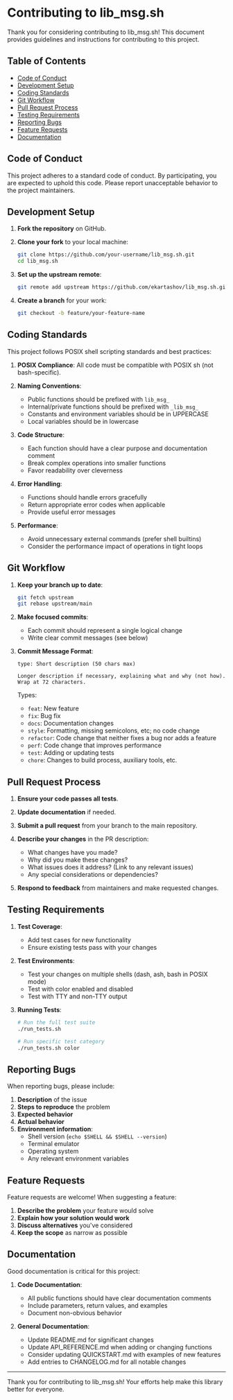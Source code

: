 # Contributing to lib_msg.sh

Thank you for considering contributing to lib_msg.sh! This document provides guidelines and instructions for contributing to this project.

## Table of Contents

- [Code of Conduct](#code-of-conduct)
- [Development Setup](#development-setup)
- [Coding Standards](#coding-standards)
- [Git Workflow](#git-workflow)
- [Pull Request Process](#pull-request-process)
- [Testing Requirements](#testing-requirements)
- [Reporting Bugs](#reporting-bugs)
- [Feature Requests](#feature-requests)
- [Documentation](#documentation)

## Code of Conduct

This project adheres to a standard code of conduct. By participating, you are expected to uphold this code. Please report unacceptable behavior to the project maintainers.

## Development Setup

1. **Fork the repository** on GitHub.

2. **Clone your fork** to your local machine:
   ```sh
   git clone https://github.com/your-username/lib_msg.sh.git
   cd lib_msg.sh
   ```

3. **Set up the upstream remote**:
   ```sh
   git remote add upstream https://github.com/ekartashov/lib_msg.sh.git
   ```

4. **Create a branch** for your work:
   ```sh
   git checkout -b feature/your-feature-name
   ```

## Coding Standards

This project follows POSIX shell scripting standards and best practices:

1. **POSIX Compliance**: All code must be compatible with POSIX sh (not bash-specific).

2. **Naming Conventions**:
   - Public functions should be prefixed with `lib_msg_`
   - Internal/private functions should be prefixed with `_lib_msg_`
   - Constants and environment variables should be in UPPERCASE
   - Local variables should be in lowercase

3. **Code Structure**:
   - Each function should have a clear purpose and documentation comment
   - Break complex operations into smaller functions
   - Favor readability over cleverness

4. **Error Handling**:
   - Functions should handle errors gracefully
   - Return appropriate error codes when applicable
   - Provide useful error messages

5. **Performance**:
   - Avoid unnecessary external commands (prefer shell builtins)
   - Consider the performance impact of operations in tight loops

## Git Workflow

1. **Keep your branch up to date**:
   ```sh
   git fetch upstream
   git rebase upstream/main
   ```

2. **Make focused commits**:
   - Each commit should represent a single logical change
   - Write clear commit messages (see below)

3. **Commit Message Format**:
   ```
   type: Short description (50 chars max)

   Longer description if necessary, explaining what and why (not how).
   Wrap at 72 characters.
   ```

   Types:
   - `feat`: New feature
   - `fix`: Bug fix
   - `docs`: Documentation changes
   - `style`: Formatting, missing semicolons, etc; no code change
   - `refactor`: Code change that neither fixes a bug nor adds a feature
   - `perf`: Code change that improves performance
   - `test`: Adding or updating tests
   - `chore`: Changes to build process, auxiliary tools, etc.

## Pull Request Process

1. **Ensure your code passes all tests**.

2. **Update documentation** if needed.

3. **Submit a pull request** from your branch to the main repository.

4. **Describe your changes** in the PR description:
   - What changes have you made?
   - Why did you make these changes?
   - What issues does it address? (Link to any relevant issues)
   - Any special considerations or dependencies?

5. **Respond to feedback** from maintainers and make requested changes.

## Testing Requirements

1. **Test Coverage**:
   - Add test cases for new functionality
   - Ensure existing tests pass with your changes

2. **Test Environments**:
   - Test your changes on multiple shells (dash, ash, bash in POSIX mode)
   - Test with color enabled and disabled
   - Test with TTY and non-TTY output

3. **Running Tests**:
   ```sh
   # Run the full test suite
   ./run_tests.sh
   
   # Run specific test category
   ./run_tests.sh color
   ```

## Reporting Bugs

When reporting bugs, please include:

1. **Description** of the issue
2. **Steps to reproduce** the problem
3. **Expected behavior**
4. **Actual behavior**
5. **Environment information**:
   - Shell version (`echo $SHELL && $SHELL --version`)
   - Terminal emulator
   - Operating system
   - Any relevant environment variables

## Feature Requests

Feature requests are welcome! When suggesting a feature:

1. **Describe the problem** your feature would solve
2. **Explain how your solution would work**
3. **Discuss alternatives** you've considered
4. **Keep the scope** as narrow as possible

## Documentation

Good documentation is critical for this project:

1. **Code Documentation**:
   - All public functions should have clear documentation comments
   - Include parameters, return values, and examples
   - Document non-obvious behavior

2. **General Documentation**:
   - Update README.md for significant changes
   - Update API_REFERENCE.md when adding or changing functions
   - Consider updating QUICKSTART.md with examples of new features
   - Add entries to CHANGELOG.md for all notable changes

---

Thank you for contributing to lib_msg.sh! Your efforts help make this library better for everyone.